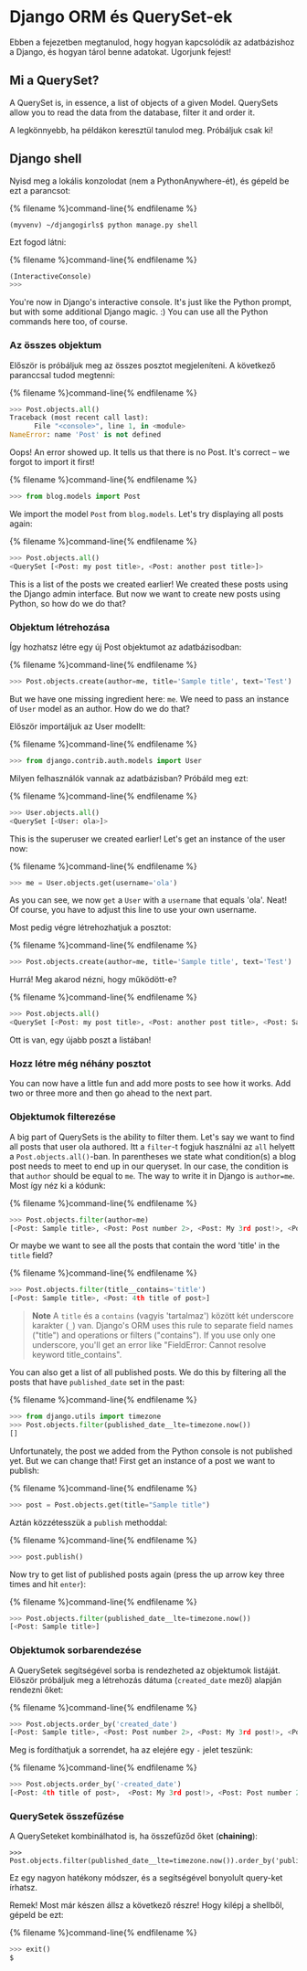 # Django ORM és QuerySet-ek

Ebben a fejezetben megtanulod, hogy hogyan kapcsolódik az adatbázishoz a Django, és hogyan tárol benne adatokat. Ugorjunk fejest!

## Mi a QuerySet?

A QuerySet is, in essence, a list of objects of a given Model. QuerySets allow you to read the data from the database, filter it and order it.

A legkönnyebb, ha példákon keresztül tanulod meg. Próbáljuk csak ki!

## Django shell

Nyisd meg a lokális konzolodat (nem a PythonAnywhere-ét), és gépeld be ezt a parancsot:

{% filename %}command-line{% endfilename %}

    (myvenv) ~/djangogirls$ python manage.py shell
    

Ezt fogod látni:

{% filename %}command-line{% endfilename %}

```python
(InteractiveConsole)
>>>
```

You're now in Django's interactive console. It's just like the Python prompt, but with some additional Django magic. :) You can use all the Python commands here too, of course.

### Az összes objektum

Először is próbáljuk meg az összes posztot megjeleníteni. A következő paranccsal tudod megtenni:

{% filename %}command-line{% endfilename %}

```python
>>> Post.objects.all()
Traceback (most recent call last):
      File "<console>", line 1, in <module>
NameError: name 'Post' is not defined
```

Oops! An error showed up. It tells us that there is no Post. It's correct – we forgot to import it first!

{% filename %}command-line{% endfilename %}

```python
>>> from blog.models import Post
```

We import the model `Post` from `blog.models`. Let's try displaying all posts again:

{% filename %}command-line{% endfilename %}

```python
>>> Post.objects.all()
<QuerySet [<Post: my post title>, <Post: another post title>]>
```

This is a list of the posts we created earlier! We created these posts using the Django admin interface. But now we want to create new posts using Python, so how do we do that?

### Objektum létrehozása

Így hozhatsz létre egy új Post objektumot az adatbázisodban:

{% filename %}command-line{% endfilename %}

```python
>>> Post.objects.create(author=me, title='Sample title', text='Test')
```

But we have one missing ingredient here: `me`. We need to pass an instance of `User` model as an author. How do we do that?

Először importáljuk az User modellt:

{% filename %}command-line{% endfilename %}

```python
>>> from django.contrib.auth.models import User
```

Milyen felhasználók vannak az adatbázisban? Próbáld meg ezt:

{% filename %}command-line{% endfilename %}

```python
>>> User.objects.all()
<QuerySet [<User: ola>]>
```

This is the superuser we created earlier! Let's get an instance of the user now:

{% filename %}command-line{% endfilename %}

```python
>>> me = User.objects.get(username='ola')
```

As you can see, we now `get` a `User` with a `username` that equals 'ola'. Neat! Of course, you have to adjust this line to use your own username.

Most pedig végre létrehozhatjuk a posztot:

{% filename %}command-line{% endfilename %}

```python
>>> Post.objects.create(author=me, title='Sample title', text='Test')
```

Hurrá! Meg akarod nézni, hogy működött-e?

{% filename %}command-line{% endfilename %}

```python
>>> Post.objects.all()
<QuerySet [<Post: my post title>, <Post: another post title>, <Post: Sample title>]>
```

Ott is van, egy újabb poszt a listában!

### Hozz létre még néhány posztot

You can now have a little fun and add more posts to see how it works. Add two or three more and then go ahead to the next part.

### Objektumok filterezése

A big part of QuerySets is the ability to filter them. Let's say we want to find all posts that user ola authored. Itt a `filter`-t fogjuk használni az `all` helyett a `Post.objects.all()`-ban. In parentheses we state what condition(s) a blog post needs to meet to end up in our queryset. In our case, the condition is that `author` should be equal to `me`. The way to write it in Django is `author=me`. Most így néz ki a kódunk:

{% filename %}command-line{% endfilename %}

```python
>>> Post.objects.filter(author=me)
[<Post: Sample title>, <Post: Post number 2>, <Post: My 3rd post!>, <Post: 4th title of post>]
```

Or maybe we want to see all the posts that contain the word 'title' in the `title` field?

{% filename %}command-line{% endfilename %}

```python
>>> Post.objects.filter(title__contains='title')
[<Post: Sample title>, <Post: 4th title of post>]
```

> **Note** A `title` és a `contains` (vagyis 'tartalmaz') között két underscore karakter (`_`) van. Django's ORM uses this rule to separate field names ("title") and operations or filters ("contains"). If you use only one underscore, you'll get an error like "FieldError: Cannot resolve keyword title_contains".

You can also get a list of all published posts. We do this by filtering all the posts that have `published_date` set in the past:

{% filename %}command-line{% endfilename %}

```python
>>> from django.utils import timezone
>>> Post.objects.filter(published_date__lte=timezone.now())
[]
```

Unfortunately, the post we added from the Python console is not published yet. But we can change that! First get an instance of a post we want to publish:

{% filename %}command-line{% endfilename %}

```python
>>> post = Post.objects.get(title="Sample title")
```

Aztán közzétesszük a `publish` methoddal:

{% filename %}command-line{% endfilename %}

```python
>>> post.publish()
```

Now try to get list of published posts again (press the up arrow key three times and hit `enter`):

{% filename %}command-line{% endfilename %}

```python
>>> Post.objects.filter(published_date__lte=timezone.now())
[<Post: Sample title>]
```

### Objektumok sorbarendezése

A QuerySetek segítségével sorba is rendezheted az objektumok listáját. Először próbáljuk meg a létrehozás dátuma (`created_date` mező) alapján rendezni őket:

{% filename %}command-line{% endfilename %}

```python
>>> Post.objects.order_by('created_date')
[<Post: Sample title>, <Post: Post number 2>, <Post: My 3rd post!>, <Post: 4th title of post>]
```

Meg is fordíthatjuk a sorrendet, ha az elejére egy `-` jelet teszünk:

{% filename %}command-line{% endfilename %}

```python
>>> Post.objects.order_by('-created_date')
[<Post: 4th title of post>,  <Post: My 3rd post!>, <Post: Post number 2>, <Post: Sample title>]
```

### QuerySetek összefűzése

A QuerySeteket kombinálhatod is, ha összefűződ őket (**chaining**):

    >>> Post.objects.filter(published_date__lte=timezone.now()).order_by('published_date')
    

Ez egy nagyon hatékony módszer, és a segítségével bonyolult query-ket írhatsz.

Remek! Most már készen állsz a következő részre! Hogy kilépj a shellből, gépeld be ezt:

{% filename %}command-line{% endfilename %}

```python
>>> exit()
$
```